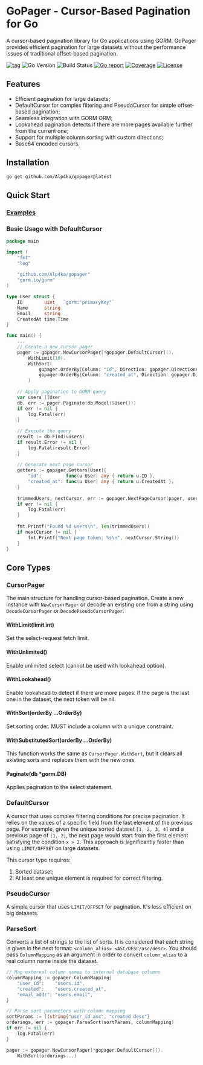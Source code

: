 # GoPager - Cursor-Based Pagination for Go
A cursor-based pagination library for Go applications using GORM. 
GoPager provides efficient pagination for large datasets without the performance issues of traditional offset-based pagination.

[![tag](https://img.shields.io/github/tag/Alp4ka/gopager.svg)](https://github.com/Alp4ka/gopager/releases)
![Go Version](https://img.shields.io/badge/Go-%3E%3D%201.24-%23007d9c)
![Build Status](https://github.com/Alp4ka/gopager/actions/workflows/test.yml/badge.svg)
[![Go report](https://goreportcard.com/badge/github.com/Alp4ka/gopager)](https://goreportcard.com/report/github.com/Alp4ka/gopager)
[![Coverage](https://img.shields.io/codecov/c/github/Alp4ka/gopager)](https://codecov.io/gh/Alp4ka/gopager)
[![License](https://img.shields.io/github/license/Alp4ka/gopager)](./LICENSE)

## Features
- Efficient pagination for large datasets;
- DefaultCursor for complex filtering and PseudoCursor for simple offset-based pagination;
- Seamless integration with GORM ORM;
- Lookahead pagination detects if there are more pages available further from the current one;
- Support for multiple column sorting with custom directions;
- Base64 encoded cursors.

## Installation
```bash
go get github.com/Alp4ka/gopager@latest
```

## Quick Start
### [Examples](examples)
### Basic Usage with DefaultCursor
```go
package main

import (
    "fmt"
    "log"
    
    "github.com/Alp4ka/gopager"
    "gorm.io/gorm"
)

type User struct {
    ID        uint   `gorm:"primaryKey"`
    Name      string
    Email     string
    CreatedAt time.Time
}

func main() {
	...
    // Create a new cursor pager
    pager := gopager.NewCursorPager[*gopager.DefaultCursor]().
        WithLimit(10).
        WithSort(
            gopager.OrderBy{Column: "id", Direction: gopager.DirectionASC}, // IMPORTANT: You must include unique column at least once.
            gopager.OrderBy{Column: "created_at", Direction: gopager.DirectionDESC},
        )
    
    // Apply pagination to GORM query
    var users []User
    db, err := pager.Paginate(db.Model(&User{}))
    if err != nil {
        log.Fatal(err)
    }
    
    // Execute the query
    result := db.Find(&users)
    if result.Error != nil {
        log.Fatal(result.Error)
    }
    
    // Generate next page cursor
    getters := gopager.Getters[User]{
        "id":         func(u User) any { return u.ID },
        "created_at": func(u User) any { return u.CreatedAt },
    }
    
    trimmedUsers, nextCursor, err := gopager.NextPageCursor(pager, users, getters)
    if err != nil {
        log.Fatal(err)
    }
    
    fmt.Printf("Found %d users\n", len(trimmedUsers))
    if nextCursor != nil {
        fmt.Printf("Next page token: %s\n", nextCursor.String())
    }
}
```




## Core Types
### CursorPager
The main structure for handling cursor-based pagination. 
Create a new instance with `NewCursorPager` or decode an existing one from a string using 
`DecodeCursorPager` or `DecodePseudoCursorPager`.
#### WithLimit(limit int)
Set the select-request fetch limit.
#### WithUnlimited()
Enable unlimited select (cannot be used with lookahead option).
#### WithLookahead()
Enable lookahead to detect if there are more pages. 
If the page is the last one in the dataset, the next token will be nil.
#### WithSort(orderBy ...OrderBy)
Set sorting order. MUST include a column with a unique constraint.
#### WithSubstitutedSort(orderBy ...OrderBy)
This function works the same as `CursorPager.WithSort`, 
but it clears all existing sorts and replaces them with the new ones.
#### Paginate(db *gorm.DB)
Applies pagination to the select statement.

### DefaultCursor
A cursor that uses complex filtering conditions for precise pagination. 
It relies on the values of a specific field from the last element of the previous page. 
For example, given the unique sorted dataset `[1, 2, 3, 4]` and a previous page of `[1, 2]`, 
the next page would start from the first element satisfying the condition `x > 2`. 
This approach is significantly faster than using `LIMIT/OFFSET` on large datasets. 

This cursor type requires:
1. Sorted dataset;
2. At least one unique element is required for correct filtering.

### PseudoCursor
A simple cursor that uses `LIMIT/OFFSET` for pagination. It's less efficient on big datasets.

### ParseSort
Converts a list of strings to the list of sorts. 
It is considered that each string is given in the next format: `<column_alias> <ASC/DESC/asc/desc>`.
You should pass `ColumnMapping` as an argument in order to convert `column_alias` to a real column name inside the dataset.
```go
// Map external column names to internal database columns
columnMapping := gopager.ColumnMapping{
    "user_id":    "users.id",
    "created":    "users.created_at",
    "email_addr": "users.email",
}

// Parse sort parameters with column mapping
sortParams := []string{"user_id asc", "created desc"}
orderings, err := gopager.ParseSort(sortParams, columnMapping)
if err != nil {
    log.Fatal(err)
}

pager := gopager.NewCursorPager[*gopager.DefaultCursor]().
    WithSort(orderings...)
```
